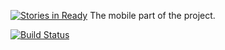 [![Stories in Ready](https://badge.waffle.io/LamaUrbain/LamaMobile.png?label=ready&title=Ready)](https://waffle.io/LamaUrbain/LamaMobile)
The mobile part of the project.

[![Build Status](https://travis-ci.org/LamaUrbain/LamaMobile.svg)](https://travis-ci.org/LamaUrbain/LamaMobile)
